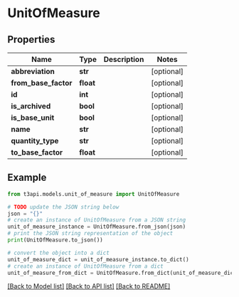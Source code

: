 # UnitOfMeasure


## Properties

Name | Type | Description | Notes
------------ | ------------- | ------------- | -------------
**abbreviation** | **str** |  | [optional] 
**from_base_factor** | **float** |  | [optional] 
**id** | **int** |  | [optional] 
**is_archived** | **bool** |  | [optional] 
**is_base_unit** | **bool** |  | [optional] 
**name** | **str** |  | [optional] 
**quantity_type** | **str** |  | [optional] 
**to_base_factor** | **float** |  | [optional] 

## Example

```python
from t3api.models.unit_of_measure import UnitOfMeasure

# TODO update the JSON string below
json = "{}"
# create an instance of UnitOfMeasure from a JSON string
unit_of_measure_instance = UnitOfMeasure.from_json(json)
# print the JSON string representation of the object
print(UnitOfMeasure.to_json())

# convert the object into a dict
unit_of_measure_dict = unit_of_measure_instance.to_dict()
# create an instance of UnitOfMeasure from a dict
unit_of_measure_from_dict = UnitOfMeasure.from_dict(unit_of_measure_dict)
```
[[Back to Model list]](../README.md#documentation-for-models) [[Back to API list]](../README.md#documentation-for-api-endpoints) [[Back to README]](../README.md)


